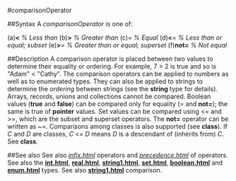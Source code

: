 
#comparisonOperator

##Syntax
A _comparisonOperator_ is one of:

(a)**<** _% Less than_
(b)**>** _% Greater than_
(c)= _% Equal_
(d)**<**= _% Less than or equal; subset_
(e)**>**= _% Greater than or equal; superset_
(f)**not=** _% Not equal_




##Description
A comparison operator is placed between two values to determine their equality or ordering. For example, 7 > 2 is true and so is "Adam" < "Cathy". The comparison operators can be applied to numbers as well as to enumerated types. They can also be applied to strings to determine the _ordering_ between strings (see the **string** type for details). Arrays, records, unions and collections cannot be compared. Boolean values (**true** and **false**) can be compared only for equality (= and **not=**); the same is true of  **pointer** values. Set values can be compared using <= and >=, which are the subset and superset operators. The **not=** operator can be written as ~=.
Comparisons among classes is also supported (see **class**). If _C_ and _D_ are classes, _C_ <= _D_ means _D_ is a descendant of (inherits from) _C_. See **class**.



##See also
See also _[infix.html](infix)_ operators and _[precedence.html](precedence)_ of operators. See also the **[int.html](int)**, **[real.html](real)**, **[string1.html](string)**, **[set.html](set)**, **[boolean.html](boolean)** and **[enum.html](enum)** types. See also **[string1.html](string)** comparison.


